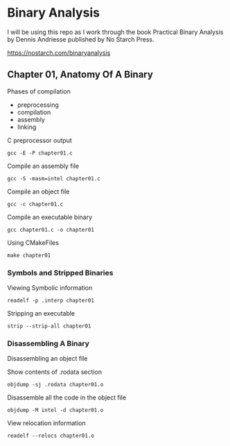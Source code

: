 # Binary Analysis

I will be using this repo as I work through the book Practical Binary Analysis by Dennis Andriesse
published by No Starch Press.

https://nostarch.com/binaryanalysis


## Chapter 01, Anatomy Of A Binary

Phases of compilation
- preprocessing
- compilation
- assembly
- linking

C preprocessor output

```gcc -E -P chapter01.c```

Compile an assembly file

```gcc -S -masm=intel chapter01.c```

Compile an object file

```gcc -c chapter01.c```

Compile an executable binary

```gcc chapter01.c -o chapter01```

Using CMakeFiles

```make chapter01```

### Symbols and Stripped Binaries

Viewing Symbolic information

```readelf -p .interp chapter01```

Stripping an executable

```strip --strip-all chapter01```

### Disassembling A Binary

Disassembling an object file

Show contents of .rodata section

```objdump -sj .rodata chapter01.o```

Disassemble all the code in the object file

```objdump -M intel -d chapter01.o```

View relocation information

```readelf --relocs chapter01.o```

